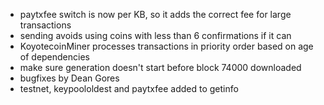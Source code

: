 * paytxfee switch is now per KB, so it adds the correct fee for large transactions
* sending avoids using coins with less than 6 confirmations if it can
* KoyotecoinMiner processes transactions in priority order based on age of dependencies
* make sure generation doesn't start before block 74000 downloaded
* bugfixes by Dean Gores
* testnet, keypoololdest and paytxfee added to getinfo
